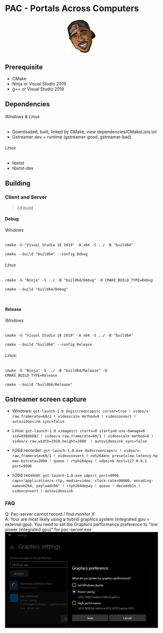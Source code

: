 # PAC - Portals Across Computers
<p align="center"><a href="https://vuejs.org" target="_blank" rel="noopener noreferrer"><img width="100" src="assets/tupac3.png" alt="Pac logo"></a></p>

## Prerequisite
- CMake
- Ninja or Visual Studio 2019
- g++ or Visual Studio 2019

## Dependencies
###### Windows & Linux
- Downloaded, built, linked by CMake, view dependencies/CMakeLists.txt
- Gstreamer dev + runtime (gstreamer-good, gstreamer-bad)

###### Linux
- libxtst
- libxtst-dev

## Building

### Client and Server

> cd build

#### Debug
###### Windows


```shell
cmake -G "Visual Studio 16 2019" -A x64 -S ../ -B "build64"
```

```shell
cmake --build "build64" --config Debug
```

###### Linux

```shell
cmake -G "Ninja" -S ../ -B "build64/Debug" -D CMAKE_BUILD_TYPE=Debug
```

```shell
cmake --build "build64/Debug"
```

<br>

#### Release
###### Windows


```shell
cmake -G "Visual Studio 16 2019" -A x64 -S ../ -B "build64"
```

```shell
cmake --build "build64" --config Release
```

###### Linux:

```shell
cmake -G "Ninja" -S ../ -B "build64/Release" -D CMAKE_BUILD_TYPE=Release
```

```shell
cmake --build "build64/Release"
```

## Gstreamer screen capture

- Windows: `gst-launch-1.0 dxgiscreencapsrc cursor=true ! video/x-raw,framerate=60/1 ! videoscale method=0 ! videoconvert ! autovideosink sync=false`
- Linux: `gst-launch-1.0 ximagesrc startx=0 starty=0 use-damage=0 xid=83886082 ! video/x-raw,framerate=60/1 ! videoscale method=0 ! video/x-raw,width=1920,height=1080  ! autovideosink sync=false`

- h264 recorder: `gst-launch-1.0.exe dx9screencapsrc ! video/x-raw,framerate=60/1 ! videoconvert ! nvh264enc preset=low-latency-hp max-bitrate=2000 ! queue ! rtph264pay ! udpsink host=127.0.0.1 port=9996`
- h264 receiver: `gst-launch-1.0.exe udpsrc port=9996 caps="application/x-rtp, media=video, clock-rate=90000, encoding-name=H264, payload=96" ! rtph264depay ! queue ! decodebin ! videoconvert ! autovideosink`

### FAQ
Q: Pac-server cannot record / find monitor X   
A: Your are most likely using a hybrid graphics system (integrated gpu + external gpu). You need to set the Graphics performance preference to "low power (integrated gpu)" for pac-server.exe
<img src="assets/graphics-settings.png" alt="Graphics Settings Windows">